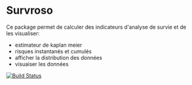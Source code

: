 # Survroso
Ce package permet de calculer des indicateurs d'analyse de survie et de les visualiser:
- estimateur de kaplan meier
- risques instantanés et cumulés
- afficher la distribution des données
- visuaiser les données 

[![Build Status](https://github.com/feronromane/Survroso.jl/actions/workflows/CI.yml/badge.svg?branch=master)](https://github.com/feronromane/Survroso.jl/actions/workflows/CI.yml?query=branch%3Amaster)
